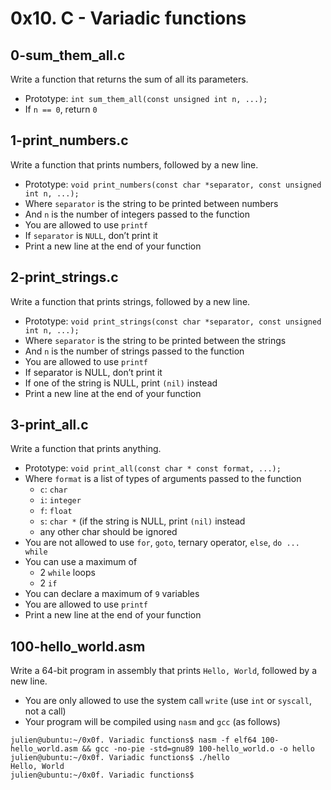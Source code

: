 # 0x10. C - Variadic functions

## 0-sum_them_all.c
Write a function that returns the sum of all its parameters.
* Prototype: `int sum_them_all(const unsigned int n, ...);`
* If `n == 0`, return `0`

## 1-print_numbers.c
Write a function that prints numbers, followed by a new line.
* Prototype: `void print_numbers(const char *separator, const unsigned int n, ...);`
* Where `separator` is the string to be printed between numbers
* And `n` is the number of integers passed to the function
* You are allowed to use `printf`
* If `separator` is `NULL`, don’t print it
* Print a new line at the end of your function

## 2-print_strings.c
Write a function that prints strings, followed by a new line.
* Prototype: `void print_strings(const char *separator, const unsigned int n, ...);`
* Where `separator` is the string to be printed between the strings
* And `n` is the number of strings passed to the function
* You are allowed to use `printf`
* If separator is NULL, don’t print it
* If one of the string is NULL, print `(nil)` instead
* Print a new line at the end of your function

## 3-print_all.c
Write a function that prints anything.
* Prototype: `void print_all(const char * const format, ...);`
* Where `format` is a list of types of arguments passed to the function
	* `c`: `char`
	* `i`: `integer`
	* `f`: `float`
	* `s`: `char *` (if the string is NULL, print `(nil)` instead
	* any other char should be ignored
* You are not allowed to use `for`, `goto`, ternary operator, `else`, `do ... while`
* You can use a maximum of
	* 2 `while` loops
	* 2 `if`
* You can declare a maximum of `9` variables
* You are allowed to use `printf`
* Print a new line at the end of your function

## 100-hello_world.asm
Write a 64-bit program in assembly that prints `Hello, World`, followed by a new line.
* You are only allowed to use the system call `write` (use `int` or `syscall`, not a call)
* Your program will be compiled using `nasm` and `gcc` (as follows)
```
julien@ubuntu:~/0x0f. Variadic functions$ nasm -f elf64 100-hello_world.asm && gcc -no-pie -std=gnu89 100-hello_world.o -o hello
julien@ubuntu:~/0x0f. Variadic functions$ ./hello
Hello, World
julien@ubuntu:~/0x0f. Variadic functions$
```
